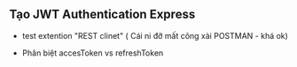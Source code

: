## Tạo JWT Authentication Express

- test extention "REST clinet" ( Cái ni đỡ mất công xài POSTMAN - khá ok)

- Phân biệt accesToken vs refreshToken
